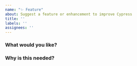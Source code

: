 ```yaml
---
name: "✨ Feature"
about: Suggest a feature or enhancement to improve Cypress
title: ''
labels: ''
assignees: ''
---
```


<!-- Use the template below to request a feature. Please be patient and we will respond as soon as we can. -->

### What would you like?
<!-- A clear description of the feature or enhancement wanted in Cypress -->

### Why is this needed?
<!-- Remember, we are not familiar with the application you are testing, so please provide a clear description of why this would be useful to your project. -->
